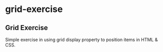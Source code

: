 # grid-exercise

## Grid Exercise

Simple exercise in using grid display property to position items in HTML & CSS.
